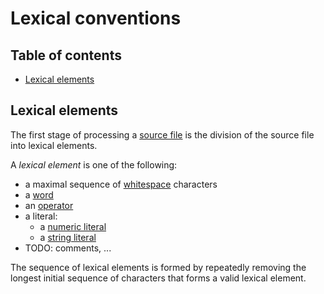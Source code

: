 # Lexical conventions

<!--
Part of the Carbon Language project, under the Apache License v2.0 with LLVM
Exceptions. See /LICENSE for license information.
SPDX-License-Identifier: Apache-2.0 WITH LLVM-exception
-->

<!-- toc -->

## Table of contents

-   [Lexical elements](#lexical-elements)

<!-- tocstop -->

## Lexical elements

The first stage of processing a
[source file](/docs/design/code_and_name_organization/source_files.md) is the
division of the source file into lexical elements.

A _lexical element_ is one of the following:

-   a maximal sequence of [whitespace](whitespace.md) characters
-   a [word](words.md)
-   an [operator](operators.md)
-   a literal:
    -   a [numeric literal](numeric_literals.md)
    -   a [string literal](string_literals.md)
-   TODO: comments, ...

The sequence of lexical elements is formed by repeatedly removing the longest
initial sequence of characters that forms a valid lexical element.
